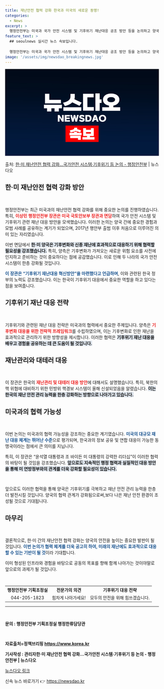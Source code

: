 ```yaml
---
title: 재난안전 협력 강화 한국과 미국의 새로운 동맹!
categories:
  - News
excerpt: >
  행정안전부는 미국과 국가 안전 시스템 및 기후위기 재난대응 공조 방안 등을 논의하고 양국 간 협력을 강화하기…
feature_text: >
  ## seoulnews 실시간 뉴스 속보입니다.

  행정안전부는 미국과 국가 안전 시스템 및 기후위기 재난대응 공조 방안 등을 논의하고 양국 간 협력을 강화하기…
image: '/assets/img/newsdao_breakingnews.jpg'
---
```


![뉴스다오 속보](/assets/img/newsdao_breakingnews.jpg)

<p>출처: <a href="https://newsdao.kr/2566" rel="dofollow">한·미 재난안전 협력 강화…국가안전 시스템·기후위기 등 논의 - 행정안전부</a> | 뉴스다오</p>

<h2 data-ke-size="size26">한·미 재난안전 협력 강화 방안</h2>

<p data-ke-size="size16">&nbsp;</p>

행정안전부는 최근 미국과의 재난안전 협력 강화를 위해 중요한 논의를 진행하였습니다. 특히, <b><span style="color: #ee2323;">이상민 행정안전부 장관은 미국 국토안보부 장관과 면담</span></b>하여 국가 안전 시스템 및 기후위기 관련 재난 대응 방안을 모색했습니다. 이러한 논의는 양국 간에 중요한 경험과 모범 사례를 공유하는 계기가 되었으며, 2017년 행안부 출범 이후 처음으로 이루어진 의미 있는 자리였습니다. 

이번 면담에서 <b><span style="background-color: #21538527;">한·미 양국은 기후변화와 신종 재난에 효과적으로 대응하기 위해 협력할 필요성을 강조했습니다.</span></b> 특히, 양측은 기후변화가 가져오는 새로운 위험 요소를 사전에 인지하고 준비하는 것이 중요하다는 점에 공감했습니다. 이로 인해 두 나라의 국가 안전 시스템이 한층 강화될 것입니다. 

<b><span style="color: #1a5490;">이 장관은 “기후위기 재난대응 혁신방안”을 마련했다고 언급하며</span></b>, 이와 관련된 한국 정부의 노력도 강조했습니다. 이는 한국이 기후위기 대응에서 중요한 역할을 하고 있다는 점을 보여줍니다. 

<h2 data-ke-size="size26">기후위기 재난 대응 전략</h2>

<p data-ke-size="size16">&nbsp;</p>

기후위기와 관련된 재난 대응 전략은 미국과의 협력에서 중요한 주제입니다. 양측은 <b><span style="color: #ee2323;">기후변화 대응을 위한 전략적 프레임워크</span></b>를 수립하였으며, 이는 기후변화로 인한 재난을 효과적으로 관리하기 위한 방향성을 제시합니다. 이러한 협력은 <b><span style="background-color: #21538527;">기후위기 재난 대응을 배우고 경험을 공유하는 데 큰 도움이 될 것입니다.</span></b> 

<h2 data-ke-size="size26">재난관리와 대테러 대응</h2>

<p data-ke-size="size16">&nbsp;</p>

이 장관은 한국의 <b><span style="color: #ee2323;">재난관리 및 대테러 대응 방안</span></b>에 대해서도 설명했습니다. 특히, 북한의 핵 위협에 대비하기 위한 민방위 핵경보 시스템이 올해 신설되었음을 알렸습니다. <b><span style="background-color: #21538527;">이는 한국의 재난 안전 관리 능력을 한층 강화하는 방향으로 나아가고 있습니다.</span></b> 

<h2 data-ke-size="size26">미국과의 협력 가능성</h2>

<p data-ke-size="size16">&nbsp;</p>

이번 논의는 미국과의 협력 가능성을 강조하는 중요한 계기였습니다. <b><span style="color: #1a5490;">미국의 대규모 재난 대응 체계는 뛰어난 수준</span></b>으로 평가되며, 한국과의 정보 공유 및 연합 대응이 가능한 동맹국이라는 점에서 큰 의미를 지닙니다. 

특히, 이 장관은 “윤석열 대통령과 조 바이든 미 대통령의 강력한 리더십”이 이러한 협력의 바탕이 될 것임을 강조했습니다. <b><span style="background-color: #21538527;">앞으로도 지속적인 행정 협력과 실질적인 대응 방안을 통해 미 연방정부와의 관계를 더욱 강화할 필요성이 있습니다.</span></b> 

<p data-ke-size="size16">&nbsp;</p>

앞으로도 이러한 협력을 통해 양국은 기후위기를 극복하고 재난 안전 관리 능력을 한층 더 발전시킬 것입니다. 양국의 협력 관계가 강화됨으로써,보다 나은 재난 안전 환경이 조성될 것으로 기대됩니다. 

<h2 data-ke-size="size26">마무리</h2>

<p data-ke-size="size16">&nbsp;</p>

결론적으로, 한·미 간의 재난안전 협력 강화는 양국의 안전을 높이는 중요한 발판이 될 것입니다. <b><span style="color: #1a5490;">이번 논의가 협력 체계를 더욱 공고히 하여, 미래의 재난에도 효과적으로 대응할 수 있는 기반이 될 것</span></b>이라 기대합니다. 

이미 형성된 인프라와 경험을 바탕으로 공동의 목표를 향해 함께 나아가는 것이야말로 앞으로의 과제가 될 것입니다. </p> 

<p data-ke-size="size16">&nbsp;</p>

<p data-ke-size="size16"></p>

<table style="width: 100%; border-collapse: collapse;">
<tr>
<td style="text-align: center; height: 17px;"><b>행정안전부 기획조정실</b></td>
<td style="text-align: center; height: 17px;"><b>전문가의 의견</b></td>
<td style="text-align: center; height: 17px;"><b>기후위기 대응 전략</b></td>
</tr>
<tr>
<td style="text-align: center; height: 17px;">044-205-1823</td>
<td style="text-align: center; height: 17px;">힘차게 나아가세요!</td>
<td style="text-align: center; height: 17px;">모두의 안전을 위해 힘쓰겠습니다.</td>
</tr>
</table>

<hr> 

<p data-ke-size="size16">&nbsp;</p>

<b>문의 : 행정안전부 기획조정실 행정한류담당관</b> 

<p data-ke-size="size16"></p>

<p data-ke-size="size16">&nbsp;</p>

<b>자료출처=정책브리핑 https://www.korea.kr</b> 

<b>기사작성 : 관리자한·미 재난안전 협력 강화…국가안전 시스템·기후위기 등 논의 - 행정안전부 | 뉴스다오</b>

<a href="https://newsdao.kr/2566">뉴스다오 링크</a> 

신속 뉴스 바로가기 👉 <a href="https://newsdao.kr" rel="dofollow">https://newsdao.kr</a>


